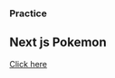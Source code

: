 <h3>Practice</h3>
<h2>Next js Pokemon</h2>

<a href='https://pokemon-seven-chi.vercel.app/' target='_blank'>Click here</a>